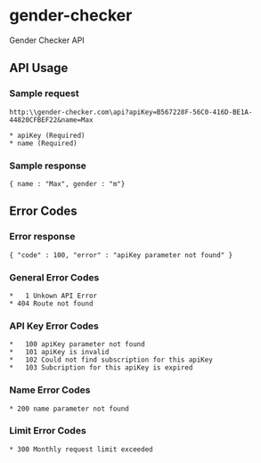 # gender-checker

Gender Checker API

## API Usage

### Sample request

`http:\\gender-checker.com\api?apiKey=B567228F-56C0-416D-BE1A-44820CFBEF22&name=Max`

	* apiKey (Required)
	* name (Required)

### Sample response

`{ name : "Max", gender : "m"}`

## Error Codes

### Error response

`{ "code" : 100, "error" : "apiKey parameter not found" }`

### General Error Codes

	*	1 Unkown API Error
	* 404 Route not found

### API Key Error Codes

	*	100 apiKey parameter not found
	*	101	apiKey is invalid
	*	102 Could not find subscription for this apiKey
	*	103 Subcription for this apiKey is expired

### Name Error Codes

	* 200 name parameter not found

### Limit Error Codes

	* 300 Monthly request limit exceeded
